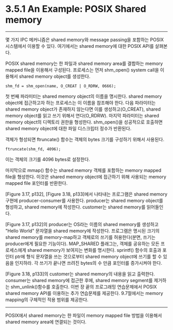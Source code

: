 # 3.5.1 An Example: POSIX Shared memory
---
몇 가지 IPC 메커니즘은 shared memory와 message passing을 포함하는 POSIX 시스템에서 이용할 수 있다. 여기에서는 shared memory에 대한 POSIX API를 살펴본다.

POSIX shared memory는 한 파일과 shared memory area를 결합하는 memory mapped file을 이용해서 구성된다. 프로세스는 먼저 shm_open() system call을 이용해서 shared memory object를 생성한다.

    shm_fd = shm_open(name, O_CREAT | O_RDRW, 0666);

첫 번째 파라미터는 shared memory object의 이름을 명시한다. shared memory object에 접근하고자 하는 프로세스는 이 이름을 참조해야 한다. 다음 파라미터는 shared memory object가 존재하지 않는다면 이를 생성하고(O_CREAT), shared memory object를 읽고 쓰기 위해서 연다(O_RDRW). 마지막 파라미터는 shared memory object의 디렉토리 권한을 형성한다. shm_open()을 성공적으로 호출하면 shared memory object에 대한 파일 디스크립터 정수가 반환된다.

객체가 형성되면 ftruncate() 함수는 객체의 bytes 크기를 구성하기 위해서 사용된다.

    ftruncate(shm_fd, 4096);
이는 객체의 크기를 4096 bytes로 설정한다.

마지막으로 mmap() 함수는 shared memory 객체를 포함하는 memory mapped file을 형성한다. 이것은 shared memory object에 접근하기 위해 사용되는 memory mapped file 포인터를 반환한다.

[Figure 3.17, p132], [Figure 3.18, p133]에서 나타내는 프로그램은 shared memory 구현에 producer-consumer를 사용한다. producer는 shared memory object를 형성하고, shared memory에 작성한다. customer는 shared memory를 읽어들인다.

[Figure 3.17, p132]의 producer는 OS라는 이름의 shared memory를 생성하고 "Hello World" 문자열을 shared memory에 작성한다. 프로그램은 명시된 크기의 shared memory를 memory-map하고 객체로의 쓰기를 허용한다(분면, 쓰기는 producer에게 필요한 기능이다). MAP_SHARED 플래그는, 객체를 공유하는 모든 프로세스에게 shared memory가 보여지는 변화를 명시한다. sprintf() 함수의 호출과 포인터 ptr에 형식 문자열을 쓰는 것으로부터 shared memory object에 쓰기를 할 수 있음을 인지하라. 각 쓰기가 끝나면 쓰려진 bytes의 수 만큼 포인터를 증가시켜야 한다.

[Figure 3.18, p133]의 customer는 shared memory의 내용을 읽고 출력한다. consumer는 shared memory에 접근한 후에, shared memory segment를 제거하는 shm_unlink()함수를 호출한다. 이번 장 끝의 프로그래밍 연습문제에서 POSIX shared memory API를 이용하는 추가 연습문제를 제공한다. 9.7절에서는 memory mapping의 구체적인 적용 범위를 제공한다.

---
POSIX에서 shared memory는 한 파일이 memory mapped file 방법을 이용해서 shared memory area에 연결되는 것이다.
